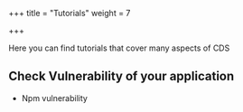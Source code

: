 +++
title = "Tutorials"
weight = 7

+++


Here you can find tutorials that cover many aspects of CDS

## Check Vulnerability of your application
* Npm vulnerability
